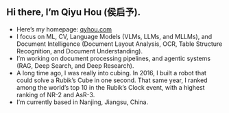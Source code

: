 ## Hi there, I’m Qiyu Hou (侯启予).
- Here’s my homepage: [qyhou.com](https://qyhou.com)
- I focus on ML, CV, Language Models (VLMs, LLMs, and MLLMs), and Document Intelligence (Document Layout Analysis, OCR, Table Structure Recognition, and Document Understanding).
- I’m working on document processing pipelines, and agentic systems (RAG, Deep Search, and Deep Research).
- A long time ago, I was really into cubing. In 2016, I built a robot that could solve a Rubik’s Cube in one second. That same year, I ranked among the world’s top 10 in the Rubik’s Clock event, with a highest ranking of NR-2 and AsR-3.
- I’m currently based in Nanjing, Jiangsu, China.
